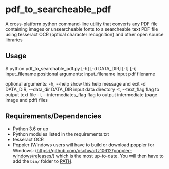# pdf_to_searcheable_pdf

A cross-platform python command-line utility that converts any PDF file containing images or unsearcheable fonts to a searcheable text PDF file using tesseract OCR (optical character recognition) and other open source libraries

## Usage

$ python pdf_to_searchable_pdf.py [-h] [-d DATA_DIR] [-t] [-i] input_filename
positional arguments:
  input_filename        input pdf filename

optional arguments:
  -h, --help            show this help message and exit
  -d DATA_DIR, --data_dir DATA_DIR
                        input data directory
  -t, --text_flag       flag to output text file
  -i, --intermediates_flag
                        flag to output intermediate (page image and pdf) files

## Requirements/Dependencies

* Python 3.6 or up
* Python modules listed in the requirements.txt
* tesseract OCR 
* Poppler (Windows users will have to build or download poppler for Windows: (https://github.com/oschwartz10612/poppler-windows/releases/) which is the most up-to-date. You will then have to add the `bin/` folder to [PATH](https://www.architectryan.com/2018/03/17/add-to-the-path-on-windows-10/).

